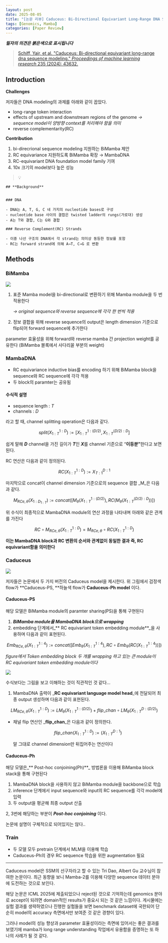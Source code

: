 ```yaml
---
layout: post
date: 2025-08-05
title: "[논문 리뷰] Caduceus: Bi-Directional Equivariant Long-Range DNA Sequence Modeling"
tags: [Genomics, Mamba]
categories: [Paper Review]
---
```


<span class="notion-red">_**필자의 의견은 붉은색으로 표시됩니다**_</span>


> [Schiff, Yair, et al. "Caduceus: Bi-directional equivariant long-range dna sequence modeling." ](https://pmc.ncbi.nlm.nih.gov/articles/PMC12189541/)[_Proceedings of machine learning research_](https://pmc.ncbi.nlm.nih.gov/articles/PMC12189541/)[ 235 (2024): 43632.](https://pmc.ncbi.nlm.nih.gov/articles/PMC12189541/)



## Introduction


**Challenges**


저자들은 DNA modeling의 과제를 아래와 같이 꼽았다.

- long-range token interaction
- effects of upstream and downstream regions of the genome 
_→ sequence model이 양방향 context를 처리해야 함을 의미_
- reverse complementarity(RC)

**Contribution**

1. bi-direcrional sequence modeling 지원하는 BiMamba 제안
1. RC equivariance 지원하도록 BiMamba 확장 → MambaDNA
1. RC-equivariant DNA foundation model family 기여
1. 10x 크기의 model보다 높은 성능

> 💡 


	## **Background**


	### DNA

	- DNA는 A, T, G, C 네 가지의 nucleotide bases로 구성
	- nucleotide base 사이의 결합은 twisted ladder의 rungs(가로대) 생성
	- A는 T와 결합, C는 G와 결합

	### Reverse Complement(RC) Strands

	- 이중 나선 구조의 DNA에서 각 strand는 의미상 동등한 정보를 포함
	- RC는 forward strand에 의해 A→T, C→G 로 변환


## Methods



### BiMamba


![](https://prod-files-secure.s3.us-west-2.amazonaws.com/542b861c-36a8-4051-84e5-8804b6728dba/2c247d59-7815-4980-99f0-8f0d21f445a7/image.png?X-Amz-Algorithm=AWS4-HMAC-SHA256&X-Amz-Content-Sha256=UNSIGNED-PAYLOAD&X-Amz-Credential=ASIAZI2LB466TEDPMBVC%2F20250902%2Fus-west-2%2Fs3%2Faws4_request&X-Amz-Date=20250902T100125Z&X-Amz-Expires=3600&X-Amz-Security-Token=IQoJb3JpZ2luX2VjEML%2F%2F%2F%2F%2F%2F%2F%2F%2F%2FwEaCXVzLXdlc3QtMiJHMEUCIQCm6EDqI6gHbzfCH3DML23Gpr%2BxZh0iHQz3CeTdFYU6SgIgaGz%2F0xkIhMltaCP04HflIPjFCO5tJiSQQVgUUBIPrYAq%2FwMIKxAAGgw2Mzc0MjMxODM4MDUiDClSU5YJpkNF79R%2FsyrcA0W91GfUPy%2BDKF%2FAzur3qtWm5qoiEdaaJoFKNzHa%2BbX7FeDq9Y1Bv9GaPci4osVmHeumzTU59w1a79A1aL0ISqMfDT261neYQVEWPxH4oai1hIFHRjOuYw66liKXMpv6u6vqliLoZWbgVTtlFThIObZnOC%2BB%2FC0s1drqnmg9SLPX8%2BRSsaOfkf4ofV1wAut6Kpp%2F%2BufE9FUuNvwSF6abe7DkkHFXT7EHa5kdQzulw09E%2F75wLl01PWxrEAC5Z7GBUAIzLNto4ru1UWiPlWpeOiPhN6F1j9dQNR91JcPdmCEeGCOZjE0W5tTlHrh88TpCHCFsuwSDrDRCWMQrLGHOXS0Ke7gTr6Sa%2Bk3UF78%2Fxbeb%2BAWCAg3E%2BrErUyOqV%2BKfuXRUoXLMJMwiM%2FgCaCMjOLcUq6bmMsf0kP3t69ewyqxiKD4Ydikiy9KUeKZKumfAkUU2az%2BonpM8cAWsx7AwoneoXkjPJIdOwfPA9CkPtDa9SndTDyh4HrczapnJE0aigq82HvAkuUq5HufA5sPkUwtAl7Z7kf0zV%2BaMFsemEXU4eN33dWq22mywj0UQ%2BGWJAbMVa8u%2BqrdFuOoIU%2F%2BYTOLGj41XKHR%2FDK0NpvuA3064j%2BMJHWxyO1qOk7htMO732sUGOqUBRBiC8xW6YsFjrqbqZgqnRNqCu2HgQSVhHdi2%2FGjOCAsowagc3uBl4SQz5ugFmYCcLlbsOhMAazOeGqd6x4g3KZZW9HrR%2F1VUiWHOypMLho%2FKFruWRtD6XbNB1fwzHsIkNOmxQQXoniZS7yjM6MVdqMb7Sb5wkw9gPH4NP0seuzz9FbcDR%2F%2F0A3O%2FHYjxUdCAfB5WcCL8dJNtg%2Fb9AiTshCCpe8w3&X-Amz-Signature=52396e658dbcc9c7ad995ab94db42c279ef4e0f72c1211fb0b854074fd045d26&X-Amz-SignedHeaders=host&x-amz-checksum-mode=ENABLED&x-id=GetObject)

1. 표준 Mamba model을 bi-directional로 변환하기 위해 Mamba module을 두 번 적용한다

	_→ original sequence와 reverse sequence에 각각 한 번씩 적용_

1. 정보 결합을 위해 reverse sequence의 output은 length dimension 기준으로 flip되어 forward sequence에 추가한다

parameter 효율성을 위해 forward와 reverse mamba 간 projection weight를 공유한다 (BiMamba 블록에서 사다리꼴 부분의 weight)



### MambaDNA

- RC equivariance inductive bias를 encoding 하기 위해 BiMamba block을 sequence와 RC sequence에 각각 적용
- 두 block의 paramter는 공유됨


#### 수식적 설명

- sequence length : _T_
- channels : _D_

라고 할 때,  channel splitting operation은 다음과 같다.


$$
split(X^{1:D}_{1:T}):=[X^{1:(D/2)}_{1:T},X^{(D/2):D}_{1:T}]
$$


<span class="notion-red">쉽게 말해 </span><span class="notion-red">_**D**_</span><span class="notion-red"> channel을 가진 길이가 </span><span class="notion-red">_**T**_</span><span class="notion-red">인 </span><span class="notion-red">_**X**_</span><span class="notion-red">를 channel 기준으로 “</span><span class="notion-red">**이등분”**</span><span class="notion-red">한다고 보면 된다.</span>


RC 연산은 다음과 같이 정의된다.


$$
RC(X^{1:D}_{1:T}):=X^{D:1}_{T:1}
$$


마지막으로 concat이 channel dimension 기준으로의 sequence 결합 _M_은 다음과 같다.


$$
M_{RCe,\theta}(X_{1:D_{1:T}}):=concat([M_{\theta}(X^{1:(D/2)}_{1:T}),RC(M_{\theta}(X^{(D/2):D}_{1:T}))])
$$


위 수식이 최종적으로 MambaDNA module의 연산 과정을 나타내며 아래와 같은 관계를 가진다


$$
RC\circ M_{RCe,\theta}(X^{1:D}_{1:T}) = M_{RCe,\theta} \circ RC(X^{1:D}_{1:T})
$$


**이는 MambaDNA block과 RC 변환의 순서와 관계없이 동일한 결과 즉, RC equivariant함을 의미한다**



### Caduceus


![](https://prod-files-secure.s3.us-west-2.amazonaws.com/542b861c-36a8-4051-84e5-8804b6728dba/f94a60d7-8145-473b-aef9-7c68d3ec604a/image.png?X-Amz-Algorithm=AWS4-HMAC-SHA256&X-Amz-Content-Sha256=UNSIGNED-PAYLOAD&X-Amz-Credential=ASIAZI2LB466TEDPMBVC%2F20250902%2Fus-west-2%2Fs3%2Faws4_request&X-Amz-Date=20250902T100125Z&X-Amz-Expires=3600&X-Amz-Security-Token=IQoJb3JpZ2luX2VjEML%2F%2F%2F%2F%2F%2F%2F%2F%2F%2FwEaCXVzLXdlc3QtMiJHMEUCIQCm6EDqI6gHbzfCH3DML23Gpr%2BxZh0iHQz3CeTdFYU6SgIgaGz%2F0xkIhMltaCP04HflIPjFCO5tJiSQQVgUUBIPrYAq%2FwMIKxAAGgw2Mzc0MjMxODM4MDUiDClSU5YJpkNF79R%2FsyrcA0W91GfUPy%2BDKF%2FAzur3qtWm5qoiEdaaJoFKNzHa%2BbX7FeDq9Y1Bv9GaPci4osVmHeumzTU59w1a79A1aL0ISqMfDT261neYQVEWPxH4oai1hIFHRjOuYw66liKXMpv6u6vqliLoZWbgVTtlFThIObZnOC%2BB%2FC0s1drqnmg9SLPX8%2BRSsaOfkf4ofV1wAut6Kpp%2F%2BufE9FUuNvwSF6abe7DkkHFXT7EHa5kdQzulw09E%2F75wLl01PWxrEAC5Z7GBUAIzLNto4ru1UWiPlWpeOiPhN6F1j9dQNR91JcPdmCEeGCOZjE0W5tTlHrh88TpCHCFsuwSDrDRCWMQrLGHOXS0Ke7gTr6Sa%2Bk3UF78%2Fxbeb%2BAWCAg3E%2BrErUyOqV%2BKfuXRUoXLMJMwiM%2FgCaCMjOLcUq6bmMsf0kP3t69ewyqxiKD4Ydikiy9KUeKZKumfAkUU2az%2BonpM8cAWsx7AwoneoXkjPJIdOwfPA9CkPtDa9SndTDyh4HrczapnJE0aigq82HvAkuUq5HufA5sPkUwtAl7Z7kf0zV%2BaMFsemEXU4eN33dWq22mywj0UQ%2BGWJAbMVa8u%2BqrdFuOoIU%2F%2BYTOLGj41XKHR%2FDK0NpvuA3064j%2BMJHWxyO1qOk7htMO732sUGOqUBRBiC8xW6YsFjrqbqZgqnRNqCu2HgQSVhHdi2%2FGjOCAsowagc3uBl4SQz5ugFmYCcLlbsOhMAazOeGqd6x4g3KZZW9HrR%2F1VUiWHOypMLho%2FKFruWRtD6XbNB1fwzHsIkNOmxQQXoniZS7yjM6MVdqMb7Sb5wkw9gPH4NP0seuzz9FbcDR%2F%2F0A3O%2FHYjxUdCAfB5WcCL8dJNtg%2Fb9AiTshCCpe8w3&X-Amz-Signature=d67c4a50fbfccd6aa3cabe01f7bbcc77dc363044123f686928c4330a5e1d1e20&X-Amz-SignedHeaders=host&x-amz-checksum-mode=ENABLED&x-id=GetObject)


저자들은 논문에서 두 가지 버전의 Caduceus model을 제시한다. 위 그림에서 검정색 flow가 **Caduceus-PS, **하늘색 flow가 **Caduceus-Ph model** 이다.



#### Caduceus-PS


해당 모델은 BiMamba module의 paramter sharing(PS)을 통해 구현된다

1. _**BiMamba module을 MambaDNA block으로 wrapping**_
1. embedding 단계에서_** RC equivariant token embedding module**_을 사용하며 다음과 같이 표현된다.

$$
Emb_{RCe,\theta}(X^{1:4}_{1:T}):=concat([Emb_{\theta}(X^{1:4}_{1:T}),RC \circ Emb_{\theta}(RC(X^{1:4}_{1:T}))])
$$


_figure에서 Token embedding block 두 개를 wrapping 하고 있는 큰 module이 RC equivariant token embedding module이다_


![](https://prod-files-secure.s3.us-west-2.amazonaws.com/542b861c-36a8-4051-84e5-8804b6728dba/b175e4da-71eb-4e91-8c23-a06dabe673c9/image.png?X-Amz-Algorithm=AWS4-HMAC-SHA256&X-Amz-Content-Sha256=UNSIGNED-PAYLOAD&X-Amz-Credential=ASIAZI2LB466TEDPMBVC%2F20250902%2Fus-west-2%2Fs3%2Faws4_request&X-Amz-Date=20250902T100125Z&X-Amz-Expires=3600&X-Amz-Security-Token=IQoJb3JpZ2luX2VjEML%2F%2F%2F%2F%2F%2F%2F%2F%2F%2FwEaCXVzLXdlc3QtMiJHMEUCIQCm6EDqI6gHbzfCH3DML23Gpr%2BxZh0iHQz3CeTdFYU6SgIgaGz%2F0xkIhMltaCP04HflIPjFCO5tJiSQQVgUUBIPrYAq%2FwMIKxAAGgw2Mzc0MjMxODM4MDUiDClSU5YJpkNF79R%2FsyrcA0W91GfUPy%2BDKF%2FAzur3qtWm5qoiEdaaJoFKNzHa%2BbX7FeDq9Y1Bv9GaPci4osVmHeumzTU59w1a79A1aL0ISqMfDT261neYQVEWPxH4oai1hIFHRjOuYw66liKXMpv6u6vqliLoZWbgVTtlFThIObZnOC%2BB%2FC0s1drqnmg9SLPX8%2BRSsaOfkf4ofV1wAut6Kpp%2F%2BufE9FUuNvwSF6abe7DkkHFXT7EHa5kdQzulw09E%2F75wLl01PWxrEAC5Z7GBUAIzLNto4ru1UWiPlWpeOiPhN6F1j9dQNR91JcPdmCEeGCOZjE0W5tTlHrh88TpCHCFsuwSDrDRCWMQrLGHOXS0Ke7gTr6Sa%2Bk3UF78%2Fxbeb%2BAWCAg3E%2BrErUyOqV%2BKfuXRUoXLMJMwiM%2FgCaCMjOLcUq6bmMsf0kP3t69ewyqxiKD4Ydikiy9KUeKZKumfAkUU2az%2BonpM8cAWsx7AwoneoXkjPJIdOwfPA9CkPtDa9SndTDyh4HrczapnJE0aigq82HvAkuUq5HufA5sPkUwtAl7Z7kf0zV%2BaMFsemEXU4eN33dWq22mywj0UQ%2BGWJAbMVa8u%2BqrdFuOoIU%2F%2BYTOLGj41XKHR%2FDK0NpvuA3064j%2BMJHWxyO1qOk7htMO732sUGOqUBRBiC8xW6YsFjrqbqZgqnRNqCu2HgQSVhHdi2%2FGjOCAsowagc3uBl4SQz5ugFmYCcLlbsOhMAazOeGqd6x4g3KZZW9HrR%2F1VUiWHOypMLho%2FKFruWRtD6XbNB1fwzHsIkNOmxQQXoniZS7yjM6MVdqMb7Sb5wkw9gPH4NP0seuzz9FbcDR%2F%2F0A3O%2FHYjxUdCAfB5WcCL8dJNtg%2Fb9AiTshCCpe8w3&X-Amz-Signature=b76c8a8889cb2bc24587b9f14fb066abce74183b41bb116e81322a513691d0f4&X-Amz-SignedHeaders=host&x-amz-checksum-mode=ENABLED&x-id=GetObject)


<span class="notion-red">수식보다는 그림을 보고 이해하는 것이 직관적인 것 같다…</span>

1. MambaDNA 출력이 _**RC equivariant language model head**_에 전달되어 최종 output 생성하며 다음과 같이 표현된다.

$$
LM_{RCe,\theta}(X^{1:D}_{1:T}):= LM_{\theta}(X^{1:(D/2)}_{1:T})+flip\_chan\circ LM_{\theta}(X^{D:(D/2)}_{1:T})
$$

- 채널 flip 연산인 _**flip\_chan**_은 다음과 같이 정의한다.

	$$
	flip\_chan(X^{1:D}_{1:T}):=(X^{D:1}_{1:T})
	$$


	말 그대로 channel dimension만 뒤집어주는 연산이다



#### Caduceus-Ph


해당 모델은_** Post-hoc conjoining(Ph)**_ 방법론을 이용해 BiMamba block stack을 통해 구현된다

1. MambaDNA block을 사용하지 않고 BiMamba module을 backbone으로 학습
1. inference 단계에서 input sequence와 input의 RC sequence를 각각 model에 입력
1. 두 output을 평균해 최종 output 산출

2, 3번에 해당하는 부분이 _**Post-hoc conjoining**_ 이다.


<span class="notion-red">논문에 설명이 구체적으로 되어있지는 않다..</span>



### Train

- 두 모델 모두 pretrain 단계에서 MLM을 이용해 학습
- Caduceus-Ph의 경우 RC sequence 학습을 위한 augmentation 필요

---


<span class="notion-red">Caduceus model은 SSM의 선구자라고 할 수 있는 Tri Dao, Albert Gu 교수님이 참여한 논문이다. 최근 동향을 보니 Mamba-2를 이용해 다양한 sequence 데이터 분야에 도전하는 것으로 보인다.</span>


<span class="notion-red">해당 논문은 ICML 2025에 제출되었으나 reject된 것으로 기억하는데 genomics 분야로 accept이 되려면 domain적인 results가 중요시 되는 것 같은 느낌이다. 게시물에는 실험 결과를 생략하였으나 진행한 실험들을 보면 benchmark dataset에 국한되어 단순히 model의 accuracy 측면에서만 보여준 것 같은 경향이 있다.</span>


<span class="notion-red">그러나 model의 성능 향상과 parameter 효율성이라는 측면에 있어서는 좋은 결과를 보였기에 mamba가 long range understanding 작업에서 유용함을 증명하는 또 하나의 사례가 될 것 같다.</span>


